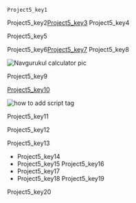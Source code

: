 ```ngMeta
Project5_key1
```

Project5_key2[Project5_key3](https://drive.google.com/`file`/d/1c4_-nPv7amB3cgLUSk-Y6ooH9U2RFJnU/view?usp=sharing)
Project5_key4

Project5_key5


Project5_key6[Project5_key7](https://github.com/vknayak/JS-projects/blob/main/Project5/index.html)
Project5_key8

![Navgurukul calculator pic](https://lh5.googleusercontent.com/JrOVKK2MjVe9qdKPy7nSvz1U3zKb5-k8-Wyn4vL-bHpAbqIg54Xz1MI-0E_w_gegT-IJ7WJbiH_woqOcfNMVQnrk4JvmRn2SE1lVF1A)

Project5_key9


[Project5_key10](https://github.com/vknayak/JS-projects/blob/main/Project5/script.js)


![how to add script tag](https://lh5.googleusercontent.com/dQ87Acy16ynyYODf7x4-vmW6ryJ8RCOVRJLfaEghmv9QKAVAntFLwKJ9dpF436bLmXl3VVp2MzL5FOu8w8kjgZLZTivWbY5sfACWQm8o8xlAcFHW0wGcXWR1vfFm0DgDOuumkmKY)

Project5_key11


Project5_key12


Project5_key13

 
- Project5_key14
- Project5_key15
Project5_key16
- Project5_key17
- Project5_key18
Project5_key19

     
Project5_key20
